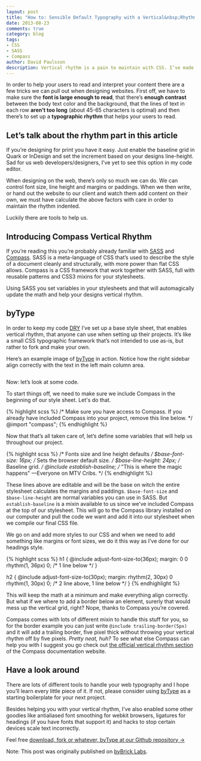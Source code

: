```yaml
---
layout: post
title: "How to: Sensible Default Typography with a Vertical&nbsp;Rhythm"
date: 2013-08-23
comments: true
category: blog
tags:
- CSS
- SASS
- Compass
author: David Paulsson
description: Vertical rhythm is a pain to maintain with CSS. I’ve made a boilerplate to help you with it that’s called byType. You’ll find the link to the Github repository at the bottom of the page.
---
```


In order to help your users to read and interpret your content there are a few tricks we can pull out when designing websites. First off, we have to make sure the **font is large enough to read**, that there’s **enough contrast** between the body text color and the background, that the lines of text in each row **aren’t too long** (about 45-65 characters is optimal) and then there’s to set up a **typographic rhythm** that helps your users to read.

## Let’s talk about the rhythm part in this article

If you’re designing for print you have it easy. Just enable the baseline grid in Quark or InDesign and set the increment based on your designs line-height. Sad for us web developers/designers, I’ve yet to see this option in my code editor.

When designing on the web, there’s only so much we can do. We can control font size, line height and margins or paddings. When we then write, or hand out the website to our client and watch them add content on their own, we must have calculate the above factors with care in order to maintain the rhythm indented.

Luckily there are tools to help us.

## Introducing Compass Vertical Rhythm

If you’re reading this you’re probably already familiar with [SASS](http://sass-lang.com/) and [Compass](http://compass-style.org/). SASS is a meta-language of CSS that’s used to describe the style of a document cleanly and structurally, with more power than flat CSS allows. Compass is a CSS framework that work together with SASS, full with reusable patterns and CSS3 mixins for your stylesheets.

Using SASS you set variables in your stylesheets and that will automagically update the math and help your designs vertical rhythm.

## byType

In order to keep my code [DRY](http://en.wikipedia.org/wiki/Don't_repeat_yourself) I’ve set up a base style sheet, that enables vertical rhythm, that anyone can use when setting up their projects. It’s like a small CSS typographic framework that’s not intended to use as-is, but rather to fork and make your own.

Here’s an example image of [byType](https://github.com/byBrick/byType) in action. Notice how the right sidebar align correctly with the text in the left main column area.

<figure>
  <img src="/img/bytype.jpg" alt="">
</figure>

Now: let’s look at some code.

To start things off, we need to make sure we include Compass in the beginning of our style sheet. Let's do that.

{% highlight scss %}
/* Make sure you have access to Compass. If you already have included Compass into your project, remove this line below. */
@import "compass";
{% endhighlight %}

Now that that’s all taken care of, let’s define some variables that will help us throughout our project.

{% highlight scss %}
/* Fonts size and line height defaults */
$base-font-size: 16px; /* Sets the browser default size. */
$base-line-height: 24px; /* Baseline grid. */
@include establish-baseline; /* "This is where the magic happens" —Everyone on MTV Cribs. */
{% endhighlight %}

These lines above are editable and will be the base on witch the entire stylesheet calculates the margins and paddings. `$base-font-size` and `$base-line-height` are normal variables you can use in SASS. But `establish-baseline` is a mixin available to us since we’ve included Compass at the top of our stylesheet. This will go to the Compass library installed on our computer and pull the code we want and add it into our stylesheet when we compile our final CSS file.

We go on and add more styles to our CSS and when we need to add something like margins or font sizes, we do it this way as I’ve done for our headings style.

{% highlight scss %}
h1 {
  @include adjust-font-size-to(36px);
  margin: 0 0 rhythm(1, 36px) 0; /* 1 line below */
}

h2 {
  @include adjust-font-size-to(30px);
  margin: rhythm(2, 30px) 0 rhythm(1, 30px) 0; /* 2 line above, 1 line below */
}
{% endhighlight %}

This will keep the math at a minimum and make everything align correctly. But what if we where to add a border below an element, surerly that would mess up the vertical grid, right? Nope, thanks to Compass you’re covered.

Compass comes with lots of different mixin to handle this stuff for you, so for the border example you can just write `@include trailing-border(5px)` and it will add a trailing border, five pixel thick without throwing your vertical rhythm off by five pixels. *Pretty neat, huh?* To see what else Compass can help you with I suggest you go check out [the official vertical rhythm section](http://compass-style.org/reference/compass/typography/vertical_rhythm/) of the Compass documentation website.

## Have a look around

There are lots of different tools to handle your web typography and I hope you’ll learn every little piece of it. If not, please consider using [byType](https://github.com/byBrick/byType) as a starting boilerplate for your next project.

Besides helping you with your vertical rhythm, I’ve also enabled some other goodies like antialiased font smoothing for webkit browsers, ligatures for headings (if you have fonts that support it) and hacks to stop certain devices scale text incorrectly.

Feel free [download, fork or whatever, byType at our Github repository →](https://github.com/byBrick/byType)

<div class="alert">Note: This post was originally published on <a href="http://bybrick.github.io/2013/08/23/bytype/">byBrick Labs</a>.</div>
